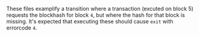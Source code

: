 These files examplify a transition where a transaction (excuted on block 5) requests
the blockhash for block `4`, but where the hash for that block is missing.
It's expected that executing these should cause `exit` with errorcode `4`.
